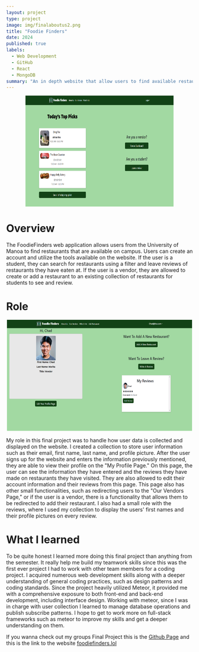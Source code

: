 ```yaml
---
layout: project
type: project
image: img/finalaboutus2.png
title: "Foodie Finders"
date: 2024
published: true
labels:
  - Web Development
  - GitHub
  - React
  - MongoDB
summary: "An in depth website that allow users to find available restaurants they can eat at near their campus "
---
```


<div style="text-align:center">
<img  width="400" height="300" src="../img/finalproject.png" />
</div>

# Overview

The FoodieFinders web application allows users from the University of Manoa to find restaurants that are available on campus. Users can create an account and utilize the tools available on the website. If the user is a student, they can search for restaurants using a filter and leave reviews of restaurants they have eaten at. If the user is a vendor, they are allowed to create or add a restaurant to an existing collection of restaurants for students to see and review.

# Role
<div style="text-align:center">
<img  width="500" height="300" src="../img/finaluser.png" />
</div>

My role in this final project was to handle how user data is collected and displayed on the website. I created a collection to store user information such as their email, first name, last name, and profile picture. After the user signs up for the website and enters the information previously mentioned, they are able to view their profile on the "My Profile Page." On this page, the user can see the information they have entered and the reviews they have made on restaurants they have visited. They are also allowed to edit their account information and their reviews from this page. This page also has other small functionalities, such as redirecting users to the "Our Vendors Page," or if the user is a vendor, there is a functionality that allows them to be redirected to add their restaurant. I also had a small role with the reviews, where I used my collection to display the users' first names and their profile pictures on every review.

# What I learned

To be quite honest I learned more doing this final project than anything from the semester. It really help me build my teamwork skills since this was the first ever project I had to work with other team members for a coding project. I acquired numerous web development skills along with a deeper understanding of general coding practices, such as design patterns and coding standards. Since the project heavily utilized Meteor, it provided me with a comprehensive exposure to both front-end and back-end development, including interface design. Working with meteor, since I was in charge with user collection I learned to manage database operations and publish subscribe patterns. I hope to get to work more on full-stack frameworks such as meteor to improve my skills and get a deeper understanding on them.

If you wanna check out my groups Final Project this is the <a href="https://github.com/FoodieFinders/Foodie-Finders"><i class="large github icon "></i>Github Page</a> and this is the link to the website <a href="https://foodiefinders.lol/"><i class="large github icon "></i>foodiefinders.lol</a>
